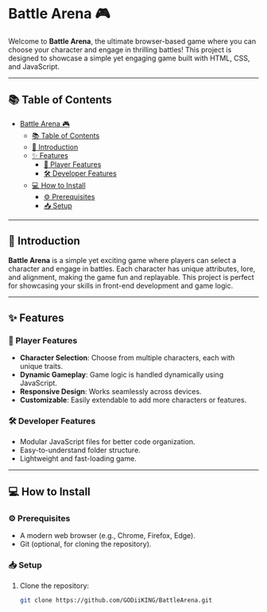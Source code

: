 # Battle Arena 🎮

Welcome to **Battle Arena**, the ultimate browser-based game where you can choose your character and engage in thrilling battles! This project is designed to showcase a simple yet engaging game built with HTML, CSS, and JavaScript.

---

## 📚 Table of Contents
- [Battle Arena 🎮](#battle-arena-)
  - [📚 Table of Contents](#-table-of-contents)
  - [🧾 Introduction](#-introduction)
  - [✨ Features](#-features)
    - [👤 Player Features](#-player-features)
    - [🛠️ Developer Features](#️-developer-features)
  - [💻 How to Install](#-how-to-install)
    - [⚙️ Prerequisites](#️-prerequisites)
    - [📥 Setup](#-setup)

---

## 🧾 Introduction

**Battle Arena** is a simple yet exciting game where players can select a character and engage in battles. Each character has unique attributes, lore, and alignment, making the game fun and replayable. This project is perfect for showcasing your skills in front-end development and game logic.

---

## ✨ Features

### 👤 Player Features
- **Character Selection**: Choose from multiple characters, each with unique traits.
- **Dynamic Gameplay**: Game logic is handled dynamically using JavaScript.
- **Responsive Design**: Works seamlessly across devices.
- **Customizable**: Easily extendable to add more characters or features.

### 🛠️ Developer Features
- Modular JavaScript files for better code organization.
- Easy-to-understand folder structure.
- Lightweight and fast-loading game.

---

## 💻 How to Install

### ⚙️ Prerequisites
- A modern web browser (e.g., Chrome, Firefox, Edge).
- Git (optional, for cloning the repository).

### 📥 Setup
1. Clone the repository:
   ```bash
   git clone https://github.com/GODiiKING/BattleArena.git
